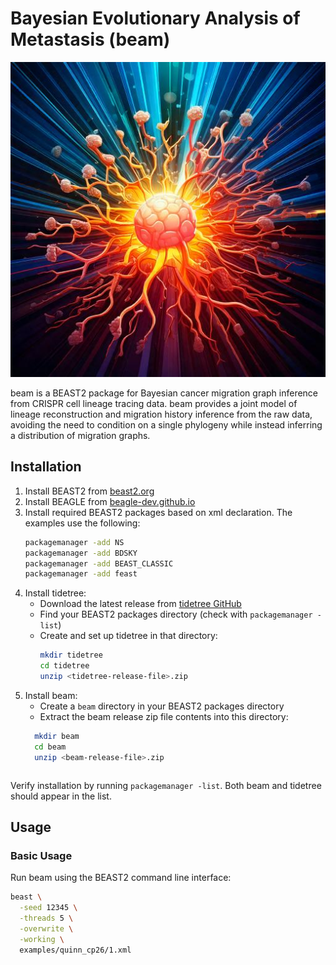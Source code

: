 # Bayesian Evolutionary Analysis of Metastasis (beam)
![beam Logo](logo.jpg)

beam is a BEAST2 package for Bayesian cancer migration graph inference from CRISPR cell lineage tracing data. beam provides a joint model of lineage reconstruction and migration history inference from the raw data, avoiding the need to condition on a single phylogeny while instead inferring a distribution of migration graphs.


## Installation

1. Install BEAST2 from [beast2.org](https://www.beast2.org/)
2. Install BEAGLE from [beagle-dev.github.io](https://beagle-dev.github.io/)
3. Install required BEAST2 packages based on xml declaration. The examples use the following:
   ```bash
   packagemanager -add NS
   packagemanager -add BDSKY
   packagemanager -add BEAST_CLASSIC
   packagemanager -add feast
   ```
4. Install tidetree:
   - Download the latest release from [tidetree GitHub](https://github.com/seidels/tidetree/releases)
   - Find your BEAST2 packages directory (check with `packagemanager -list`)
   - Create and set up tidetree in that directory:
     ```bash
     mkdir tidetree
     cd tidetree
     unzip <tidetree-release-file>.zip
     ```
5. Install beam:
   - Create a `beam` directory in your BEAST2 packages directory
   - Extract the beam release zip file contents into this directory:
   ```bash
     mkdir beam
     cd beam
     unzip <beam-release-file>.zip
     ```
   ```

Verify installation by running `packagemanager -list`. Both beam and tidetree should appear in the list.

## Usage

### Basic Usage

Run beam using the BEAST2 command line interface:

```bash
beast \
  -seed 12345 \
  -threads 5 \
  -overwrite \
  -working \
  examples/quinn_cp26/1.xml
```

